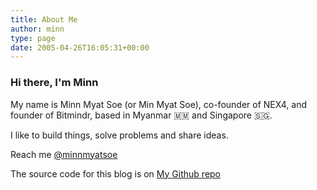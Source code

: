 ```yaml
---
title: About Me
author: minn
type: page
date: 2005-04-26T16:05:31+00:00
---
```

### Hi there, I'm Minn  

My name is Minn Myat Soe (or Min Myat Soe), co-founder of NEX4, and founder of Bitmindr, based in Myanmar 🇲🇲 and Singapore 🇸🇬. 

I like to build things, solve problems and share ideas.

Reach me [@minnmyatsoe](https://twitter.com/minnmyatsoe)

The source code for this blog is on [My Github repo](https://github.com/msoe/blog)